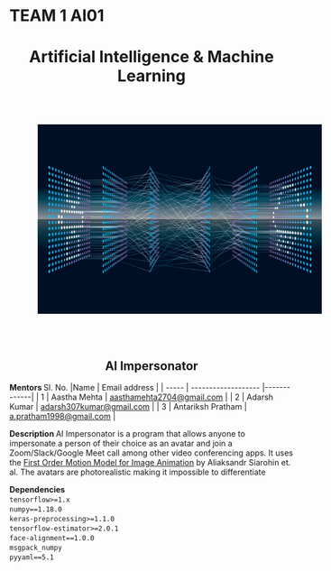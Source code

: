 # TEAM 1 AI01

<H1  align="center" ></>Artificial Intelligence &amp; Machine Learning</H1>

<img src="artificial-intelligence-banner.jpg" alt="Banner Image" style="padding:50px" align="center"/>

<H2 align="center"></>AI Impersonator</H2>

<b> Mentors </b>
Sl. No. |Name                 |  Email address       | 
| ----- | ------------------- |-------------| 
| 1 | Aastha Mehta    | aasthamehta2704@gmail.com |
| 2 | Adarsh Kumar | adarsh307kumar@gmail.com |
| 3 | Antariksh Pratham | a.pratham1998@gmail.com |

<b> Description </b>
AI Impersonator is a program that allows anyone to impersonate a person of their choice as an avatar and join a Zoom/Slack/Google Meet call among other video conferencing apps. It uses the [First Order Motion Model for Image Animation](https://github.com/AliaksandrSiarohin/first-order-model) by Aliaksandr Siarohin et. al. The avatars are photorealistic making it impossible to differentiate

<b> Dependencies </b><br>
`tensorflow>=1.x`<br>
`numpy==1.18.0`<br>
`keras-preprocessing>=1.1.0`<br>
`tensorflow-estimator>=2.0.1`<br>
`face-alignment==1.0.0`<br>
`msgpack_numpy`<br>
`pyyaml==5.1`
  
